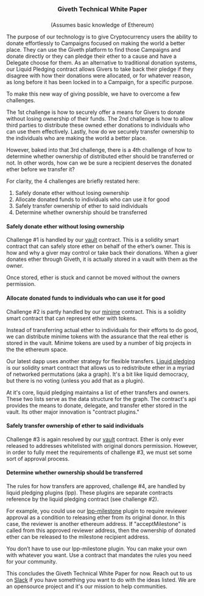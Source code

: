 # <h3 style="text-align: center;" markdown="1">Giveth Technical White Paper<h3>

<p style="text-align: center;" markdown="1">(Assumes basic knowledge of Ethereum)</p>

The purpose of our technology is to give Cryptocurrency users the ability to donate effortlessly to Campaigns focused on making the world a better place. They can use the Giveth platform to find those Campaigns and donate directly or they can pledge their ether to a cause and have a Delegate choose for them. As an alternative to traditional donation systems, our Liquid Pledging contract allows Givers to take back their pledge if they disagree with how their donations were allocated, or for whatever reason, as long before it has been locked in to a Campaign, for a specific purpose.

To make this new way of giving possible, we have to overcome a few challenges.

The 1st challenge is how to securely offer a means for Givers to donate without losing ownership of their funds. The 2nd challenge is how to allow third parties to distribute these owned ether donations to individuals who can use them effectively. Lastly, how do we securely transfer ownership to the individuals who are making the world a better place.

However, baked into that 3rd challenge, there is a 4th challenge of how to determine whether ownership of distributed ether should be transferred or not. In other words, how can we be sure a recipient deserves the donated ether before we transfer it?

For clarity, the 4 challenges are briefly restated here:

1. Safely donate ether without losing ownership
2. Allocate donated funds to individuals who can use it for good
3. Safely transfer ownership of ether to said individuals
4. Determine whether ownership should be transferred

#### Safely donate ether without losing ownership
Challenge #1 is handled by our [vault](https://github.com/Giveth/vaultcontract) contract. This is a solidity smart contract that can safely store ether on behalf of the ether’s owner. This is how and why a giver may control or take back their donations. When a giver donates ether through Giveth, it is actually stored in a vault with them as the owner.

Once stored, ether is stuck and cannot be moved without the owners permission.

#### Allocate donated funds to individuals who can use it for good
Challenge #2 is partly handled by our [minime](https://github.com/Giveth/minime) contract. This is a solidity smart contract that can represent ether with tokens.

Instead of transferring actual ether to individuals for their efforts to do good, we can distribute minime tokens with the assurance that the real ether is stored in the vault. Minime tokens are used by a number of big projects in the the ethereum space.

Our latest dapp uses another strategy for flexible transfers. [Liquid pledging](https://github.com/Giveth/liquidpledging) is our solidity smart contract that allows us to redistribute ether in a myriad of networked permutations (aka a graph). It's a bit like liquid democracy, but there is no voting (unless you add that as a plugin).

At it's core, liquid pledging maintains a list of ether transfers and owners. These two lists serve as the data structure for the graph. The contract's api provides the means to donate, delegate, and transfer ether stored in the vault. Its other major innovation is "contract plugins."

#### Safely transfer ownership of ether to said individuals
Challenge #3 is again resolved by our [vault](https://github.com/Giveth/vaultcontract) contract. Ether is only ever released to addresses whitelisted with original donors permission. However, in order to fully meet the requirements of challenge #3, we must set some sort of approval process.

#### Determine whether ownership should be transferred
The rules for how transfers are approved, challenge #4, are handled by liquid pledging plugins (lpp). These plugins are separate contracts reference by the liquid pledging contract (see challenge #2).

For example, you could use our [lpp-milestone](https://github.com/Giveth/lpp-milestone) plugin to require reviewer approval as a condition to releasing ether from its original donor. In this case, the reviewer is another ethereum address. If "acceptMilestone" is called from this approved reviewer address, then the ownership of donated ether can be released to the milestone recipient address.

You don’t have to use our lpp-milestone plugin. You can make your own with whatever you want. Use a contract that mandates the rules you need for your community.

This concludes the Giveth Technical White Paper for now. Reach out to us on [Slack](https://github.com/Giveth/vaultcontract) if you have something you want to do with the ideas listed. We are an opensource project and it's our mission to help communities.
